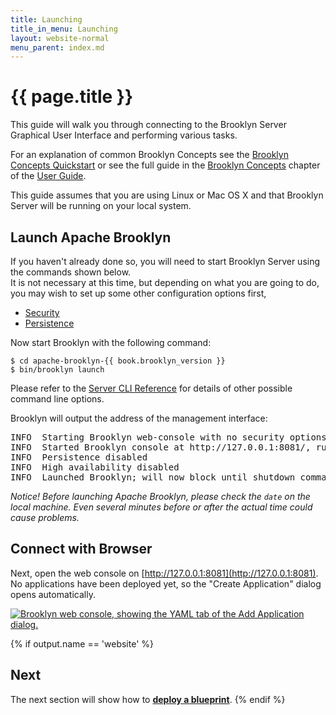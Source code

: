 ```yaml
---
title: Launching
title_in_menu: Launching
layout: website-normal
menu_parent: index.md
---
```

# {{ page.title }}

This guide will walk you through connecting to the Brooklyn Server Graphical User Interface and performing various tasks.

For an explanation of common Brooklyn Concepts see the [Brooklyn Concepts Quickstart](../../start/concept-quickstart.md) or see the  full guide in the [Brooklyn Concepts](../../concepts/index.md) chapter of the [User Guide](../../).

This guide assumes that you are using Linux or Mac OS X and that Brooklyn Server will be running on your local system.

## Launch Apache Brooklyn

If you haven't already done so, you will need to start Brooklyn Server using the commands shown below.  
It is not necessary at this time, but depending on what you are going to do, 
you may wish to set up some other configuration options first,
 
* [Security](../configuration/brooklyn_cfg.md)
* [Persistence](../persistence/index.md)

Now start Brooklyn with the following command:

<pre><code class="lang-sh">$ cd apache-brooklyn-{{ book.brooklyn_version }}
$ bin/brooklyn launch</code></pre>

Please refer to the [Server CLI Reference](../server-cli-reference.md) for details of other possible command line options.

Brooklyn will output the address of the management interface:

<pre>
INFO  Starting Brooklyn web-console with no security options (defaulting to no authentication), on bind address <any>
INFO  Started Brooklyn console at http://127.0.0.1:8081/, running classpath://brooklyn.war@
INFO  Persistence disabled
INFO  High availability disabled
INFO  Launched Brooklyn; will now block until shutdown command received via GUI/API (recommended) or process interrupt.
</pre>

_Notice! Before launching Apache Brooklyn, please check the `date` on the local machine.
Even several minutes before or after the actual time could cause problems._

## Connect with Browser

Next, open the web console on [http://127.0.0.1:8081](http://127.0.0.1:8081). 
No applications have been deployed yet, so the "Create Application" dialog opens automatically.

[![Brooklyn web console, showing the YAML tab of the Add Application dialog.](images/add-application-catalog-web-cluster-with-db.png)](images/add-application-catalog-web-cluster-with-db-large.png)

{% if output.name == 'website' %}
## Next
The next section will show how to **[deploy a blueprint](blueprints.md)**.
{% endif %}
